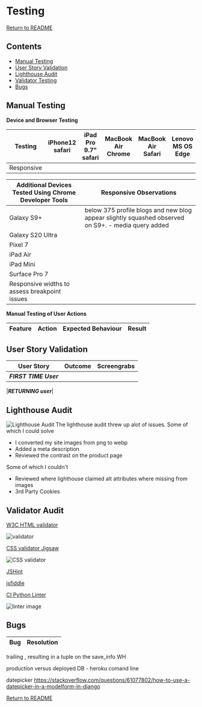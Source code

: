 # Testing

[Return to README](README.md)

## Contents

- [Manual Testing](#manual-testing) 
- [User Story Validation](#user-story-validation) 
- [Lighthouse Audit](#lighthouse-audit) 
- [Validator Testing](#validator-testing)
- [Bugs](#bugs)

## Manual Testing

**Device and Browser Testing**

|**Testing** |**iPhone12 safari** |**iPad Pro 9.7" safari**|**MacBook Air Chrome**|**MacBook Air Safari**|**Lenovo MS OS Edge**|**Lenovo MS OS Edge**|**Chrome Developer Tools**|
|-----|-----|-----|-----|-----|-----|-----|-----|
|Responsive|


|**Additional Devices Tested Using Chrome Developer Tools**|**Responsive Observations**
|-----|-----|
|Galaxy S9+| below 375 profile blogs and new blog appear slightly squashed observed on S9+. - media query added|
|Galaxy S20 Ultra|
|Pixel 7|
|iPad Air|
|iPad Mini|
|Surface Pro 7|
|Responsive widths to assess breakpoint issues|

**Manual Testing of User Actions**

|**Feature**     |**Action**     |**Expected Behaviour**     |**Result**     |
|----------------|---------------|---------------------------|---------------|


## User Story Validation

|**User Story**|**Outcome**|**Screengrabs**|
|-----|-----|-----|
|**_FIRST TIME User_**|

|**_RETURNING user_**|


## Lighthouse Audit
![Lighthouse Audit]()
The lighthouse audit threw up alot of issues. Some of which I could solve
- I converted my site images from png to webp
- Added a meta description
- Reviewed the contrast on the product page


Some of which I couldn't
- Reviewed where lighthouse claimed alt attributes where missing from images
- 3rd Party Cookies



## Validator Audit

[W3C HTML validator](https://validator.w3.org/)

![validator]()

[CSS validator Jigsaw](https://jigsaw.w3.org/css-validator/)

![CSS validator]()


[JSHint](jshint.com)


[jsfiddle](https://jsfiddle.net/)



[CI Python Linter](https://pep8ci.herokuapp.com/)

![linter image]()



## Bugs

|**Bug**|**Resolution**|
|-----|-----|

trailing , resulting in a tuple on the save_info WH

production versus deployed DB - heroku comand line

datepicker https://stackoverflow.com/questions/61077802/how-to-use-a-datepicker-in-a-modelform-in-django


[Return to README](README.md)